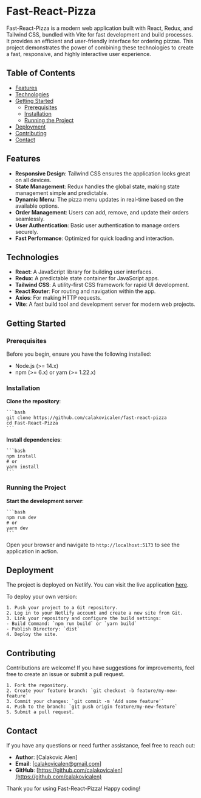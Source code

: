 # Fast-React-Pizza

Fast-React-Pizza is a modern web application built with React, Redux, and Tailwind CSS, bundled with Vite for fast development and build processes. It provides an efficient and user-friendly interface for ordering pizzas. This project demonstrates the power of combining these technologies to create a fast, responsive, and highly interactive user experience.

## Table of Contents

- [Features](#features)
- [Technologies](#technologies)
- [Getting Started](#getting-started)
  - [Prerequisites](#prerequisites)
  - [Installation](#installation)
  - [Running the Project](#running-the-project)
- [Deployment](#deployment)
- [Contributing](#contributing)
- [Contact](#contact)

## Features

- **Responsive Design**: Tailwind CSS ensures the application looks great on all devices.
- **State Management**: Redux handles the global state, making state management simple and predictable.
- **Dynamic Menu**: The pizza menu updates in real-time based on the available options.
- **Order Management**: Users can add, remove, and update their orders seamlessly.
- **User Authentication**: Basic user authentication to manage orders securely.
- **Fast Performance**: Optimized for quick loading and interaction.

## Technologies

- **React**: A JavaScript library for building user interfaces.
- **Redux**: A predictable state container for JavaScript apps.
- **Tailwind CSS**: A utility-first CSS framework for rapid UI development.
- **React Router**: For routing and navigation within the app.
- **Axios**: For making HTTP requests.
- **Vite**: A fast build tool and development server for modern web projects.

## Getting Started

### Prerequisites

Before you begin, ensure you have the following installed:

- Node.js (>= 14.x)
- npm (>= 6.x) or yarn (>= 1.22.x)

### Installation

**Clone the repository**:

    ```bash
    git clone https://github.com/calakovicalen/fast-react-pizza
    cd Fast-React-Pizza
    ```

**Install dependencies**:

    ```bash
    npm install
    # or
    yarn install
    ```

### Running the Project

**Start the development server**:

    ```bash
    npm run dev
    # or
    yarn dev
    ```

Open your browser and navigate to `http://localhost:5173` to see the application in action.

## Deployment

The project is deployed on Netlify. You can visit the live application [here](https://alen-fast-react-pizza.netlify.app/).

To deploy your own version:

    1. Push your project to a Git repository.
    2. Log in to your Netlify account and create a new site from Git.
    3. Link your repository and configure the build settings:
    - Build Command: `npm run build` or `yarn build`
    - Publish Directory: `dist`
    4. Deploy the site.

## Contributing

Contributions are welcome! If you have suggestions for improvements, feel free to create an issue or submit a pull request.

    1. Fork the repository.
    2. Create your feature branch: `git checkout -b feature/my-new-feature`
    3. Commit your changes: `git commit -m 'Add some feature'`
    4. Push to the branch: `git push origin feature/my-new-feature`
    5. Submit a pull request.

## Contact

If you have any questions or need further assistance, feel free to reach out:

- **Author**: [Calakovic Alen]
- **Email**: [calakovicalen@gmail.com]
- **GitHub**: [https://github.com/calakovicalen](https://github.com/calakovicalen)

Thank you for using Fast-React-Pizza! Happy coding!
